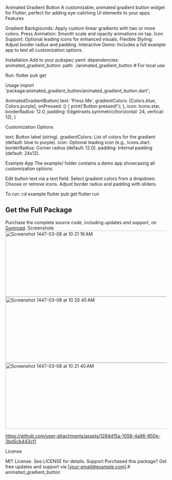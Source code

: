 Animated Gradient Button
   A customizable, animated gradient button widget for Flutter, perfect for adding eye-catching UI elements to your apps.
Features

Gradient Backgrounds: Apply custom linear gradients with two or more colors.
Press Animation: Smooth scale and opacity animations on tap.
Icon Support: Optional leading icons for enhanced visuals.
Flexible Styling: Adjust border radius and padding.
Interactive Demo: Includes a full example app to test all customization options.

Installation
   Add to your pubspec.yaml:
dependencies:
  animated_gradient_button:
    path: ./animated_gradient_button  # For local use

   Run:
flutter pub get

Usage
import 'package:animated_gradient_button/animated_gradient_button.dart';

AnimatedGradientButton(
  text: 'Press Me',
  gradientColors: [Colors.blue, Colors.purple],
  onPressed: () {
    print('Button pressed!');
  },
  icon: Icons.star,
  borderRadius: 12.0,
  padding: EdgeInsets.symmetric(horizontal: 24, vertical: 12),
)

Customization Options

text: Button label (string).
gradientColors: List of colors for the gradient (default: blue to purple).
icon: Optional leading icon (e.g., Icons.star).
borderRadius: Corner radius (default: 12.0).
padding: Internal padding (default: 24x12).

Example App
   The example/ folder contains a demo app showcasing all customization options:

Edit button text via a text field.
Select gradient colors from a dropdown.
Choose or remove icons.
Adjust border radius and padding with sliders.

   To run:
cd example
flutter pub get
flutter run
## Get the Full Package
Purchase the complete source code, including updates and support, on [Gumroad](https://your-gumroad-link).
Screenshots
<img width="526" height="206" alt="Screenshot 1447-03-08 at 10 21 16 AM" src="https://github.com/user-attachments/assets/5443e683-9bc1-4522-b4c8-5a5ab9cd4bde" />
<img width="526" height="206" alt="Screenshot 1447-03-08 at 10 20 45 AM" src="https://github.com/user-attachments/assets/3704fcc7-8867-4fa7-ba8c-0535577f8638" />
<img width="526" height="206" alt="Screenshot 1447-03-08 at 10 21 40 AM" src="https://github.com/user-attachments/assets/f66f2749-a5d1-4ab6-b530-9588fbd8643e" />

https://github.com/user-attachments/assets/1284d15a-1056-4a96-850e-3bd5cb443cf1


      
License

   MIT License. See LICENSE for details.
Support
   Purchased this package? Get free updates and support via [your-email@example.com].# animated_gradient_button

